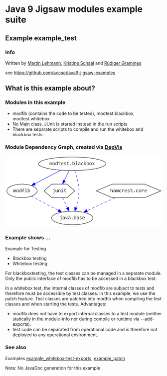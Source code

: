 ﻿# Java 9 Jigsaw modules example suite
## Example example_test

### Info
Written by [Martin Lehmann](https://github.com/MartinLehmann1971), [Kristine Schaal](https://github.com/kristines) and [Rüdiger Grammes](https://github.com/rgrammes) 

see https://github.com/accso/java9-jigsaw-examples

## What is this example about?

### Modules in this example
* modfib (contains the code to be tested), modtest.blackbox, modtest.whitebox
* No Main class, JUnit is started instead in the run scripts.
* There are separate scripts to compile and run the whitebox and blackbox tests.

### Module Dependency Graph, created via [DepVis](https://github.com/accso/java9-jigsaw-depvis)
![Example's Module Dependency Graph](moduledependencies.png)

### Example shows ...
Example for Testing
- Blackbox testing
- Whitebox testing

For blackboxtesting, the test classes can be managed in a separate module. Only the public interface of modfib has to be accessed in a blackbox test.

In a whitebox test, the internal classes of modfib are subject to tests and therefore must be accessible by test classes. In this example, we use the patch feature. 
Test classes are patched into modfib when compiling the test classes and when starting the tests.
Advantages:
* modfib does not have to export internal classes to a test module (neither statically in the module-info nor during compile or runtime via --add-exports).
* test code can be separated from operational code and is therefore not  deployed to any operational environment.

### See also 
Examples [example_whitebox-test-exports](../example_whitebox-test-exports), [example_patch](../example_patch)

Note: No JavaDoc generation for this example
